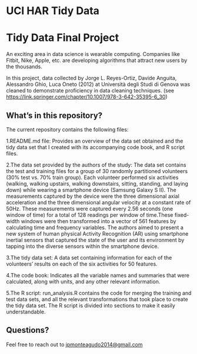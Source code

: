 UCI HAR Tidy Data
================

# Tidy Data Final Project

An exciting area in data science is wearable computing. Companies like
Fitbit, Nike, Apple, etc. are developing algorithms that attract new
users by the thousands.

In this project, data collected by Jorge L. Reyes-Ortiz, Davide Anguita,
Alessandro Ghio, Luca Oneto (2012) at Università degli Studi di Genova
was cleaned to demonstrate proficiency in data cleaning techniques. (see
<https://link.springer.com/chapter/10.1007/978-3-642-35395-6_30>)

## What’s in this repository?

The current repository contains the following files:

1.README.md file: Provides an overview of the data set obtained and the
tidy data set that I created with its accompanying code book, and R
script files.

2.The data set provided by the authors of the study: The data set
contains the test and training files for a group of 30 randomly
partitioned volunteers (30% test vs. 70% train group). Each volunteer
performed six activities (walking, walking upstairs, walking downstairs,
sitting, standing, and laying down) while wearing a smartphone device
(Samsung Galaxy S II). The measurements captured by the device were the
three dimensional axial acceleration and the three dimensional angular
velocity at a constant rate of 50Hz. These measurements were captured
every 2.56 seconds (one window of time) for a total of 128 readings per
window of time.These fixed-width windows were then transformed into a
vector of 561 features by calculating time and frequency variables. The
authors aimed to present a new system of human physical Activity
Recognition (AR) using smartphone inertial sensors that captured the
state of the user and its environment by tapping into the diverse
sensors within the smartphone device.

3.The tidy data set: A data set containing information for each of the
volunteers’ results on each of the six activities for 50 features.

4.The code book: Indicates all the variable names and summaries that
were calculated, along with units, and any other relevant information.

5.The R script: run_analysis.R contains the code for merging the
training and test data sets, and all the relevant transformations that
took place to create the tidy data set. The R script is divided into
sections to make it easily understandable.

## Questions?

Feel free to reach out to <jpmonteagudo2014@gmail.com>
